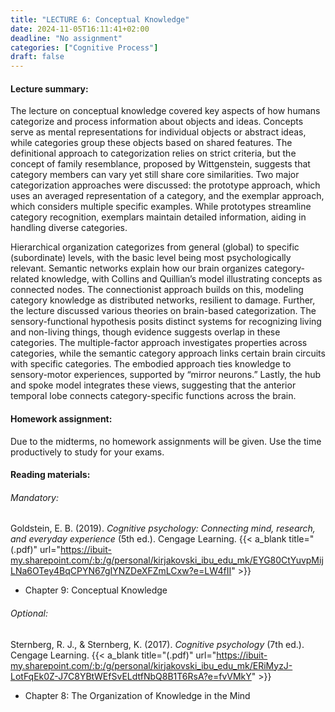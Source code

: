 ```yaml
---
title: "LECTURE 6: Conceptual Knowledge"
date: 2024-11-05T16:11:41+02:00
deadline: "No assignment"
categories: ["Cognitive Process"]
draft: false
---
```


#### Lecture summary:

The lecture on conceptual knowledge covered key aspects of how humans categorize and process information about objects and ideas. Concepts serve as mental representations for individual objects or abstract ideas, while categories group these objects based on shared features. The definitional approach to categorization relies on strict criteria, but the concept of family resemblance, proposed by Wittgenstein, suggests that category members can vary yet still share core similarities. Two major categorization approaches were discussed: the prototype approach, which uses an averaged representation of a category, and the exemplar approach, which considers multiple specific examples. While prototypes streamline category recognition, exemplars maintain detailed information, aiding in handling diverse categories.

Hierarchical organization categorizes from general (global) to specific (subordinate) levels, with the basic level being most psychologically relevant. Semantic networks explain how our brain organizes category-related knowledge, with Collins and Quillian’s model illustrating concepts as connected nodes. The connectionist approach builds on this, modeling category knowledge as distributed networks, resilient to damage. Further, the lecture discussed various theories on brain-based categorization. The sensory-functional hypothesis posits distinct systems for recognizing living and non-living things, though evidence suggests overlap in these categories. The multiple-factor approach investigates properties across categories, while the semantic category approach links certain brain circuits with specific categories. The embodied approach ties knowledge to sensory-motor experiences, supported by “mirror neurons.” Lastly, the hub and spoke model integrates these views, suggesting that the anterior temporal lobe connects category-specific functions across the brain.

#### Homework assignment:

Due to the midterms, no homework assignments will be given. Use the time productively to study for your exams.

#### Reading materials:

###### Mandatory:

Goldstein, E. B. (2019). *Cognitive psychology: Connecting mind, research, and everyday experience* (5th ed.). Cengage Learning. {{< a_blank title="(.pdf)" url="https://ibuit-my.sharepoint.com/:b:/g/personal/kirjakovski_ibu_edu_mk/EYG80CtYuvpMijLNa6OTey4BqCPYN67gIYNZDeXFZmLCxw?e=LW4fII" >}}

* Chapter 9: Conceptual Knowledge

###### Optional:

Sternberg, R. J., & Sternberg, K. (2017). *Cognitive psychology* (7th ed.). Cengage Learning. {{< a_blank title="(.pdf)" url="https://ibuit-my.sharepoint.com/:b:/g/personal/kirjakovski_ibu_edu_mk/ERiMyzJ-LotFqEk0Z-J7C8YBtWEfSvELdtfNbQ8B1T6RsA?e=fvVMkY" >}}

* Chapter 8: The Organization of Knowledge in the Mind
